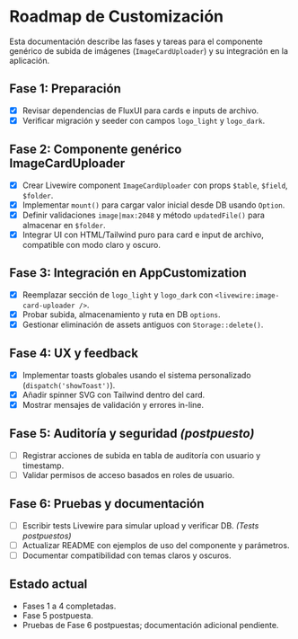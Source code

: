 # Roadmap de Customización

Esta documentación describe las fases y tareas para el componente genérico de subida de imágenes (`ImageCardUploader`) y su integración en la aplicación.

## Fase 1: Preparación

-   [x] Revisar dependencias de FluxUI para cards e inputs de archivo.
-   [x] Verificar migración y seeder con campos `logo_light` y `logo_dark`.

## Fase 2: Componente genérico ImageCardUploader

-   [x] Crear Livewire component `ImageCardUploader` con props `$table`, `$field`, `$folder`.
-   [x] Implementar `mount()` para cargar valor inicial desde DB usando `Option`.
-   [x] Definir validaciones `image|max:2048` y método `updatedFile()` para almacenar en `$folder`.
-   [x] Integrar UI con HTML/Tailwind puro para card e input de archivo, compatible con modo claro y oscuro.

## Fase 3: Integración en AppCustomization

-   [x] Reemplazar sección de `logo_light` y `logo_dark` con `<livewire:image-card-uploader />`.
-   [x] Probar subida, almacenamiento y ruta en DB `options`.
-   [x] Gestionar eliminación de assets antiguos con `Storage::delete()`.

## Fase 4: UX y feedback

-   [x] Implementar toasts globales usando el sistema personalizado (`dispatch('showToast')`).
-   [x] Añadir spinner SVG con Tailwind dentro del card.
-   [x] Mostrar mensajes de validación y errores in-line.

## Fase 5: Auditoría y seguridad *(postpuesto)*

-   [ ] Registrar acciones de subida en tabla de auditoría con usuario y timestamp.
-   [ ] Validar permisos de acceso basados en roles de usuario.

## Fase 6: Pruebas y documentación

-   [ ] Escribir tests Livewire para simular upload y verificar DB. *(Tests postpuestos)*
-   [ ] Actualizar README con ejemplos de uso del componente y parámetros.
-   [ ] Documentar compatibilidad con temas claros y oscuros.

## Estado actual

-   Fases 1 a 4 completadas.
-   Fase 5 postpuesta.
-   Pruebas de Fase 6 postpuestas; documentación adicional pendiente.

